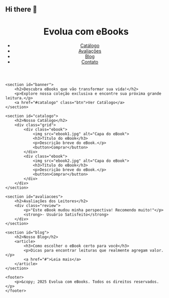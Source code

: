 ## Hi there 👋

<!--
**evolua-com-ebooks/evolua-com-ebooks** is a ✨ _special_ ✨ repository because its `README.md` (this file) appears on your GitHub profile.

Here are some ideas to get you started:

- 🔭 I’m currently working on ...
- 🌱 I’m currently learning ...
- 👯 I’m looking to collaborate on ...
- 🤔 I’m looking for help with ...
- 💬 Ask me about ...
- 📫 How to reach me: ...
- 😄 Pronouns: ...
- ⚡ Fun fact: ...
--><!DOCTYPE html>
<html lang="pt-BR">
<head>
    <meta charset="UTF-8">
    <meta name="viewport" content="width=device-width, initial-scale=1.0">
    <title>Evolua com eBooks</title>
    <link rel="stylesheet" href="styles.css">
</head>
<body>
    <header>
        <h1>Evolua com eBooks</h1>
        <nav>
            <ul>
                <li><a href="#catalogo">Catálogo</a></li>
                <li><a href="#avaliacoes">Avaliações</a></li>
                <li><a href="#blog">Blog</a></li>
                <li><a href="#contato">Contato</a></li>
            </ul>
        </nav>
    </header>
    
    <section id="banner">
        <h2>Descubra eBooks que vão transformar sua vida!</h2>
        <p>Explore nossa coleção exclusiva e encontre sua próxima grande leitura.</p>
        <a href="#catalogo" class="btn">Ver Catálogo</a>
    </section>
    
    <section id="catalogo">
        <h2>Nosso Catálogo</h2>
        <div class="grid">
            <div class="ebook">
                <img src="ebook1.jpg" alt="Capa do eBook">
                <h3>Título do eBook</h3>
                <p>Descrição breve do eBook.</p>
                <button>Comprar</button>
            </div>
            <div class="ebook">
                <img src="ebook2.jpg" alt="Capa do eBook">
                <h3>Título do eBook</h3>
                <p>Descrição breve do eBook.</p>
                <button>Comprar</button>
            </div>
        </div>
    </section>
    
    <section id="avaliacoes">
        <h2>Avaliações dos Leitores</h2>
        <div class="review">
            <p>"Este eBook mudou minha perspectiva! Recomendo muito!"</p>
            <strong>- Usuário Satisfeito</strong>
        </div>
    </section>
    
    <section id="blog">
        <h2>Nosso Blog</h2>
        <article>
            <h3>Como escolher o eBook certo para você</h3>
            <p>Dicas para encontrar leituras que realmente agregam valor.</p>
            <a href="#">Leia mais</a>
        </article>
    </section>
    
    <footer>
        <p>&copy; 2025 Evolua com eBooks. Todos os direitos reservados.</p>
    </footer>
</body>
</html>

